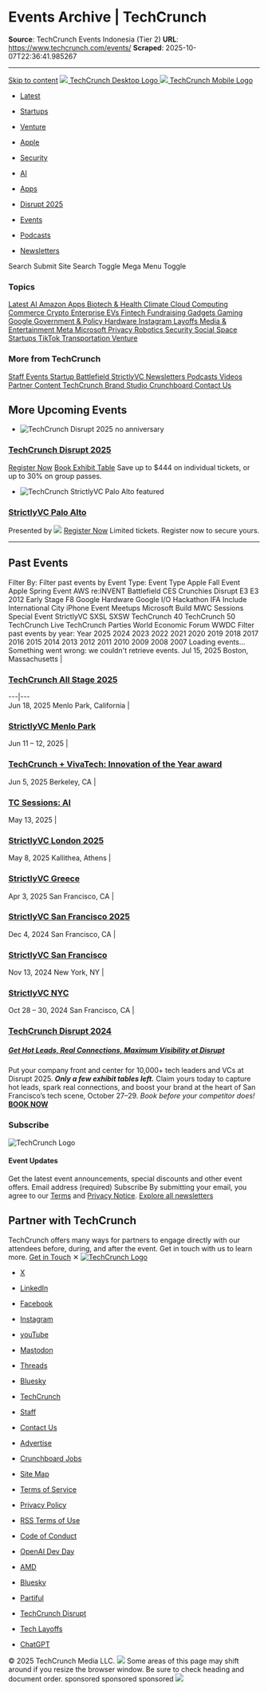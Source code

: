# Events Archive | TechCrunch

**Source**: TechCrunch Events Indonesia (Tier 2)
**URL**: https://www.techcrunch.com/events/
**Scraped**: 2025-10-07T22:36:41.985267

---

[Skip to content](https://techcrunch.com/events/#wp--skip-link--target)
[ ![](https://techcrunch.com/wp-content/uploads/2024/09/tc-lockup.svg) TechCrunch Desktop Logo ](https://techcrunch.com) [ ![](https://techcrunch.com/wp-content/uploads/2024/09/tc-logo-mobile.svg) TechCrunch Mobile Logo ](https://techcrunch.com)
  * [Latest](https://techcrunch.com/latest/)
  * [Startups](https://techcrunch.com/category/startups/)
  * [Venture](https://techcrunch.com/category/venture/)
  * [Apple](https://techcrunch.com/tag/apple/)
  * [Security](https://techcrunch.com/category/security/)
  * [AI](https://techcrunch.com/category/artificial-intelligence/)
  * [Apps](https://techcrunch.com/category/apps/)
  * [Disrupt 2025](https://techcrunch.com/events/tc-disrupt-2025/)


  * [Events](https://techcrunch.com/events/)
  * [Podcasts](https://techcrunch.com/podcasts/)
  * [Newsletters](https://techcrunch.com/newsletters/)


Search
Submit
Site Search Toggle
Mega Menu Toggle
### Topics
[ Latest ](https://techcrunch.com/latest/)
[ AI ](https://techcrunch.com/category/artificial-intelligence/)
[ Amazon ](https://techcrunch.com/tag/amazon/)
[ Apps ](https://techcrunch.com/category/apps/)
[ Biotech & Health ](https://techcrunch.com/category/biotech-health/)
[ Climate ](https://techcrunch.com/category/climate/)
[ Cloud Computing ](https://techcrunch.com/tag/cloud-computing/)
[ Commerce ](https://techcrunch.com/category/commerce/)
[ Crypto ](https://techcrunch.com/category/cryptocurrency/)
[ Enterprise ](https://techcrunch.com/category/enterprise/)
[ EVs ](https://techcrunch.com/tag/evs/)
[ Fintech ](https://techcrunch.com/category/fintech/)
[ Fundraising ](https://techcrunch.com/category/fundraising/)
[ Gadgets ](https://techcrunch.com/category/gadgets/)
[ Gaming ](https://techcrunch.com/category/gaming/)
[ Google ](https://techcrunch.com/tag/google/)
[ Government & Policy ](https://techcrunch.com/category/government-policy/)
[ Hardware ](https://techcrunch.com/category/hardware/)
[ Instagram ](https://techcrunch.com/tag/instagram/)
[ Layoffs ](https://techcrunch.com/tag/layoffs/)
[ Media & Entertainment ](https://techcrunch.com/category/media-entertainment/)
[ Meta ](https://techcrunch.com/tag/meta/)
[ Microsoft ](https://techcrunch.com/tag/microsoft/)
[ Privacy ](https://techcrunch.com/category/privacy/)
[ Robotics ](https://techcrunch.com/category/robotics/)
[ Security ](https://techcrunch.com/category/security/)
[ Social ](https://techcrunch.com/category/social/)
[ Space ](https://techcrunch.com/category/space/)
[ Startups ](https://techcrunch.com/category/startups/)
[ TikTok ](https://techcrunch.com/tag/tiktok/)
[ Transportation ](https://techcrunch.com/category/transportation/)
[ Venture ](https://techcrunch.com/category/venture/)
### More from TechCrunch 
[ Staff ](https://techcrunch.com/about-techcrunch/)
[ Events ](https://techcrunch.com/events/)
[ Startup Battlefield ](https://techcrunch.com/startup-battlefield/)
[ StrictlyVC ](https://strictlyvc.com/)
[ Newsletters ](https://techcrunch.com/newsletters/)
[ Podcasts ](https://techcrunch.com/podcasts/)
[ Videos ](https://techcrunch.com/video/)
[ Partner Content ](https://techcrunch.com/sponsored/)
[ TechCrunch Brand Studio ](https://techcrunch.com/brand-studio/)
[ Crunchboard ](https://www.crunchboard.com/)
[ Contact Us ](https://techcrunch.com/contact-us/)
## More Upcoming Events
  * ![TechCrunch Disrupt 2025 no anniversary](https://techcrunch.com/wp-content/uploads/2025/08/TC25_Disrupt_General_Article_No-Anniversary-at-all_Headers_1920x1080.png?w=668)
###  [TechCrunch Disrupt 2025](https://techcrunch.com/events/tc-disrupt-2025/)
[Register Now](https://techcrunch.com/events/tc-disrupt-2025/tickets)
[Book Exhibit Table](https://techcrunch.com/events/tc-disrupt-2025/exhibit/)
Save up to $444 on individual tickets, or up to 30% on group passes.
  * ![TechCrunch StrictlyVC Palo Alto featured](https://techcrunch.com/wp-content/uploads/2025/06/StrictlyVC-Palto-Alto-2025-featured-lockup-whiteback.png?w=500)
###  [StrictlyVC Palo Alto](https://techcrunch.com/events/strictlyvc-palo-alto/)
Presented by ![](https://techcrunch.com/wp-content/uploads/2020/01/playground-logo.png)
[Register Now](https://techcrunch.com/events/#h-register)
Limited tickets. Register now to secure yours.


* * *
## Past Events
Filter By: Filter past events by Event Type:  Event Type Apple Fall Event Apple Spring Event AWS re:INVENT Battlefield CES Crunchies Disrupt E3 E3 2012 Early Stage F8 Google Hardware Google I/O Hackathon IFA Include International City iPhone Event Meetups Microsoft Build MWC Sessions Special Event StrictlyVC SXSL SXSW TechCrunch 40 TechCrunch 50 TechCrunch Live TechCrunch Parties World Economic Forum WWDC Filter past events by year:  Year 2025 2024 2023 2022 2021 2020 2019 2018 2017 2016 2015 2014 2013 2012 2011 2010 2009 2008 2007
Loading events… 
Something went wrong: we couldn't retrieve events. 
Jul 15, 2025  Boston, Massachusetts  | 
###  [TechCrunch All Stage 2025](https://techcrunch.com/events/techcrunch-all-stage-2025/)  
---|---  
Jun 18, 2025  Menlo Park, California  | 
###  [StrictlyVC Menlo Park](https://techcrunch.com/events/strictlyvc-menlo-park/)  
Jun 11 – 12, 2025  | 
###  [TechCrunch + VivaTech: Innovation of the Year award](https://techcrunch.com/events/techcrunch-vivatech-innovation-of-the-year-award/)  
Jun 5, 2025  Berkeley, CA  | 
###  [TC Sessions: AI](https://techcrunch.com/events/tc-sessions-ai/)  
May 13, 2025  | 
###  [StrictlyVC London 2025](https://techcrunch.com/events/strictlyvc-london-2025/)  
May 8, 2025  Kallithea, Athens  | 
###  [StrictlyVC Greece](https://techcrunch.com/events/strictlyvc-greece/)  
Apr 3, 2025  San Francisco, CA  | 
###  [StrictlyVC San Francisco 2025](https://techcrunch.com/events/strictlyvc-san-francisco-2025/)  
Dec 4, 2024  San Francisco, CA  | 
###  [StrictlyVC San Francisco](https://techcrunch.com/events/strictlyvc-san-francisco/)  
Nov 13, 2024  New York, NY  | 
###  [StrictlyVC NYC](https://techcrunch.com/events/strictlyvc-nyc/)  
Oct 28 – 30, 2024  San Francisco, CA  | 
###  [TechCrunch Disrupt 2024](https://techcrunch.com/events/tc-disrupt-2024/)  
##### [Get Hot Leads, Real Connections, Maximum Visibility at Disrupt](https://techcrunch.com/events/tc-disrupt-2025/exhibit/?promo=sidebar_exhibit&utm_campaign=disrupt2025&utm_content=exhibit&utm_medium=ad&utm_source=tc)
Put your company front and center for 10,000+ tech leaders and VCs at Disrupt 2025. **_Only a few exhibit tables left._** Claim yours today to capture hot leads, spark real connections, and boost your brand at the heart of San Francisco’s tech scene, October 27–29.
_Book before your competitor does!_
[**BOOK NOW**](https://techcrunch.com/events/tc-disrupt-2025/exhibit/?promo=sidebar_exhibit&utm_campaign=disrupt2025&utm_content=exhibit&utm_medium=ad&utm_source=tc)
### Subscribe
![TechCrunch Logo](https://techcrunch.com/wp-content/themes/tc-24/assets/svg/tc-lockup-green.svg)
#### Event Updates
Get the latest event announcements, special discounts and other event offers.
Email address (required)
Subscribe
By submitting your email, you agree to our [Terms](https://techcrunch.com/terms-of-service/) and [Privacy Notice](https://techcrunch.com/privacy-policy/).
[Explore all newsletters ](https://techcrunch.com/newsletters/)
## Partner with TechCrunch
TechCrunch offers many ways for partners to engage directly with our attendees before, during, and after the event. Get in touch with us to learn more.
[Get in Touch](https://techcrunch.com/advertise)
✕
[![TechCrunch Logo](https://techcrunch.com/wp-content/themes/tc-24/dist/svg/tc-logo.svg)](https://techcrunch.com)
  * [X](https://twitter.com/techcrunch)
  * [LinkedIn](https://www.linkedin.com/company/techcrunch)
  * [Facebook](https://www.facebook.com/techcrunch)
  * [Instagram](https://instagram.com/techcrunch)
  * [youTube](https://www.youtube.com/user/techcrunch)
  * [Mastodon](https://mstdn.social/@TechCrunch)
  * [Threads](https://www.threads.net/@techcrunch)
  * [Bluesky](https://bsky.app/profile/techcrunch.com)


  * [TechCrunch](https://techcrunch.com/)
  * [Staff](https://techcrunch.com/about-techcrunch/)
  * [Contact Us](https://techcrunch.com/contact-us/)
  * [Advertise](https://techcrunch.com/advertise/)
  * [Crunchboard Jobs](https://www.crunchboard.com/)
  * [Site Map](https://techcrunch.com/site-map/)


  * [Terms of Service](https://techcrunch.com/terms-of-service/)
  * [Privacy Policy](https://techcrunch.com/privacy-policy/)
  * [RSS Terms of Use](https://techcrunch.com/rss-terms-of-use/)
  * [Code of Conduct](https://techcrunch.com/code-of-conduct/)


  * [OpenAI Dev Day](https://techcrunch.com/2025/10/06/what-to-expect-at-openais-devday-2025-and-how-to-watch-it/)
  * [AMD](https://techcrunch.com/2025/10/06/amd-to-supply-6gw-of-compute-capacity-to-openai-in-chip-deal-worth-tens-of-billions/)
  * [Bluesky](https://techcrunch.com/2025/10/05/waffles-eat-bluesky/)
  * [Partiful](https://techcrunch.com/2025/10/04/event-startup-partiful-wasnt-stripping-gps-locations-from-user-uploaded-photos/)
  * [TechCrunch Disrupt](https://techcrunch.com/2025/09/25/these-are-the-last-2-days-for-techcrunch-disrupt-2025-ticket-savings/)
  * [Tech Layoffs](https://techcrunch.com/2025/02/28/tech-layoffs-2024-list/)
  * [ChatGPT](https://techcrunch.com/2025/01/28/chatgpt-everything-to-know-about-the-ai-chatbot/)


© 2025 TechCrunch Media LLC.
![](https://pixel.wp.com/g.gif?v=ext&blog=136296444&post=0&tz=-7&srv=techcrunch.com&arch_results=30&hp=vip&j=1%3A15.0.2&host=techcrunch.com&ref=&fcp=976&rand=0.6704566867811282)
Some areas of this page may shift around if you resize the browser window. Be sure to check heading and document order.
sponsored
sponsored
sponsored
![](https://static.adsafeprotected.com/skeleton.gif?ab=1&zoneid=498261_advertisement_)
